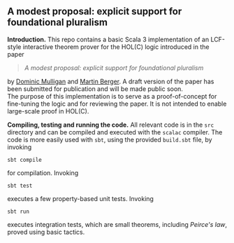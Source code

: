 ## A modest proposal: explicit support for foundational pluralism


**Introduction.** This repo contains a basic Scala 3 implementation of
an LCF-style interactive theorem prover for the HOL(C) logic
introduced in the paper

>   *A modest proposal: explicit support for foundational pluralism* 

by [Dominic Mulligan](https://dominicpm.github.io/) and [Martin
Berger](https://martinfriedrichberger.net/). A draft version of the
paper has been submitted for publication and will be made public soon.  
The purpose of this implementation is to serve as a proof-of-concept 
for fine-tuning the logic and for reviewing the paper. It is not 
intended to enable large-scale proof in HOL(C).

**Compiling, testing and running the code.** All relevant code is in
the `src` directory and can be compiled and executed with the `scalac`
compiler. The code is more easily used with `sbt`, using the provided
`build.sbt` file, by invoking

    sbt compile

for compilation. Invoking

    sbt test

executes a few property-based unit tests.  Invoking

    sbt run

executes integration tests, which are small theorems, including
*Peirce's law*, proved using basic tactics.

